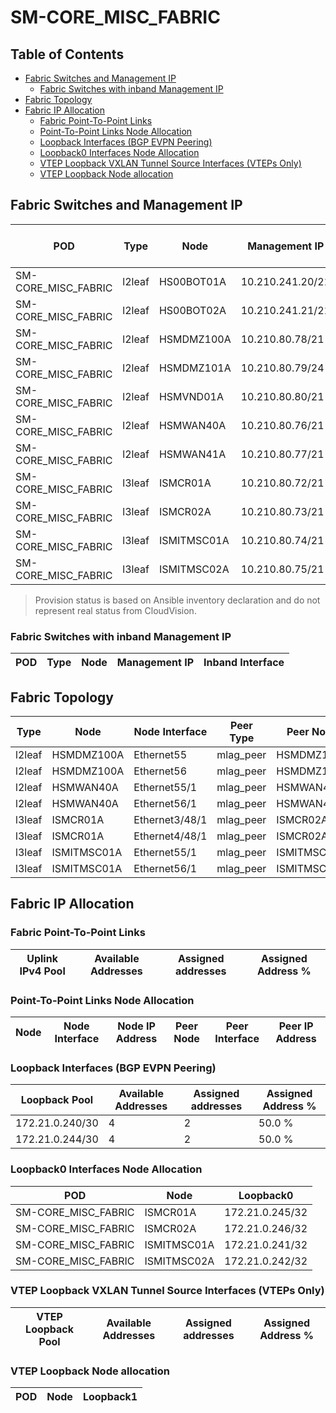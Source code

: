 # SM-CORE_MISC_FABRIC

## Table of Contents

- [Fabric Switches and Management IP](#fabric-switches-and-management-ip)
  - [Fabric Switches with inband Management IP](#fabric-switches-with-inband-management-ip)
- [Fabric Topology](#fabric-topology)
- [Fabric IP Allocation](#fabric-ip-allocation)
  - [Fabric Point-To-Point Links](#fabric-point-to-point-links)
  - [Point-To-Point Links Node Allocation](#point-to-point-links-node-allocation)
  - [Loopback Interfaces (BGP EVPN Peering)](#loopback-interfaces-bgp-evpn-peering)
  - [Loopback0 Interfaces Node Allocation](#loopback0-interfaces-node-allocation)
  - [VTEP Loopback VXLAN Tunnel Source Interfaces (VTEPs Only)](#vtep-loopback-vxlan-tunnel-source-interfaces-vteps-only)
  - [VTEP Loopback Node allocation](#vtep-loopback-node-allocation)

## Fabric Switches and Management IP

| POD | Type | Node | Management IP | Platform | Provisioned in CloudVision | Serial Number |
| --- | ---- | ---- | ------------- | -------- | -------------------------- | ------------- |
| SM-CORE_MISC_FABRIC | l2leaf | HS00BOT01A | 10.210.241.20/21 | 722XP | Provisioned | - |
| SM-CORE_MISC_FABRIC | l2leaf | HS00BOT02A | 10.210.241.21/21 | 722XP | Provisioned | - |
| SM-CORE_MISC_FABRIC | l2leaf | HSMDMZ100A | 10.210.80.78/21 | 722XP | Provisioned | - |
| SM-CORE_MISC_FABRIC | l2leaf | HSMDMZ101A | 10.210.80.79/24 | 722XP | Provisioned | - |
| SM-CORE_MISC_FABRIC | l2leaf | HSMVND01A | 10.210.80.80/21 | 758 | Provisioned | - |
| SM-CORE_MISC_FABRIC | l2leaf | HSMWAN40A | 10.210.80.76/21 | 7280R3 | Provisioned | - |
| SM-CORE_MISC_FABRIC | l2leaf | HSMWAN41A | 10.210.80.77/21 | 7280R3 | Provisioned | - |
| SM-CORE_MISC_FABRIC | l3leaf | ISMCR01A | 10.210.80.72/21 | 7800R3 | Provisioned | - |
| SM-CORE_MISC_FABRIC | l3leaf | ISMCR02A | 10.210.80.73/21 | 7800R3 | Provisioned | - |
| SM-CORE_MISC_FABRIC | l3leaf | ISMITMSC01A | 10.210.80.74/21 | 7050X3 | Provisioned | - |
| SM-CORE_MISC_FABRIC | l3leaf | ISMITMSC02A | 10.210.80.75/21 | 7050X3 | Provisioned | - |

> Provision status is based on Ansible inventory declaration and do not represent real status from CloudVision.

### Fabric Switches with inband Management IP

| POD | Type | Node | Management IP | Inband Interface |
| --- | ---- | ---- | ------------- | ---------------- |

## Fabric Topology

| Type | Node | Node Interface | Peer Type | Peer Node | Peer Interface |
| ---- | ---- | -------------- | --------- | ----------| -------------- |
| l2leaf | HSMDMZ100A | Ethernet55 | mlag_peer | HSMDMZ101A | Ethernet55 |
| l2leaf | HSMDMZ100A | Ethernet56 | mlag_peer | HSMDMZ101A | Ethernet56 |
| l2leaf | HSMWAN40A | Ethernet55/1 | mlag_peer | HSMWAN41A | Ethernet55/1 |
| l2leaf | HSMWAN40A | Ethernet56/1 | mlag_peer | HSMWAN41A | Ethernet56/1 |
| l3leaf | ISMCR01A | Ethernet3/48/1 | mlag_peer | ISMCR02A | Ethernet3/48/1 |
| l3leaf | ISMCR01A | Ethernet4/48/1 | mlag_peer | ISMCR02A | Ethernet4/48/1 |
| l3leaf | ISMITMSC01A | Ethernet55/1 | mlag_peer | ISMITMSC02A | Ethernet55/1 |
| l3leaf | ISMITMSC01A | Ethernet56/1 | mlag_peer | ISMITMSC02A | Ethernet56/1 |

## Fabric IP Allocation

### Fabric Point-To-Point Links

| Uplink IPv4 Pool | Available Addresses | Assigned addresses | Assigned Address % |
| ---------------- | ------------------- | ------------------ | ------------------ |

### Point-To-Point Links Node Allocation

| Node | Node Interface | Node IP Address | Peer Node | Peer Interface | Peer IP Address |
| ---- | -------------- | --------------- | --------- | -------------- | --------------- |

### Loopback Interfaces (BGP EVPN Peering)

| Loopback Pool | Available Addresses | Assigned addresses | Assigned Address % |
| ------------- | ------------------- | ------------------ | ------------------ |
| 172.21.0.240/30 | 4 | 2 | 50.0 % |
| 172.21.0.244/30 | 4 | 2 | 50.0 % |

### Loopback0 Interfaces Node Allocation

| POD | Node | Loopback0 |
| --- | ---- | --------- |
| SM-CORE_MISC_FABRIC | ISMCR01A | 172.21.0.245/32 |
| SM-CORE_MISC_FABRIC | ISMCR02A | 172.21.0.246/32 |
| SM-CORE_MISC_FABRIC | ISMITMSC01A | 172.21.0.241/32 |
| SM-CORE_MISC_FABRIC | ISMITMSC02A | 172.21.0.242/32 |

### VTEP Loopback VXLAN Tunnel Source Interfaces (VTEPs Only)

| VTEP Loopback Pool | Available Addresses | Assigned addresses | Assigned Address % |
| --------------------- | ------------------- | ------------------ | ------------------ |

### VTEP Loopback Node allocation

| POD | Node | Loopback1 |
| --- | ---- | --------- |
